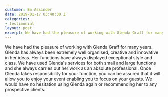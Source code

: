 ```yaml
---
customer: Em Assinder
date: 2019-01-17 03:40:30 Z
categories:
- testimonial
layout: post
excerpt: We have had the pleasure of working with Glenda Graff for many years. Glenda has always been extremely well organised, creative and innovative in her ideas. Her functions have always displayed exceptional style and class. We have used Glenda's services for both small and large functions and she always carries out her work as an absolute professional. Once Glenda takes responsibility for your function, you can be assured that it will allow you to enjoy your event enabling you to focus on your guests. We would have no hesitation using Glenda again or recommending her to any prospective clients.
---
```

We have had the pleasure of working with Glenda Graff for many years. Glenda has always been extremely well organised, creative and innovative in her ideas. Her functions have always displayed exceptional style and class. We have used Glenda's services for both small and large functions and she always carries out her work as an absolute professional. Once Glenda takes responsibility for your function, you can be assured that it will allow you to enjoy your event enabling you to focus on your guests. We would have no hesitation using Glenda again or recommending her to any prospective clients.
